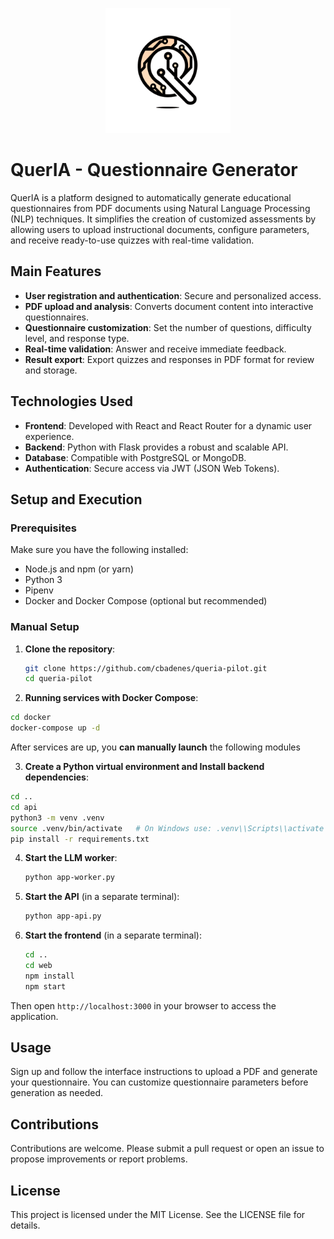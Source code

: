 
<p align="center">
  <img src="https://github.com/cbadenes/queria/blob/main/docs/logo.png" alt="QuerIA Logo" width="200" height="200">
</p>

# QuerIA - Questionnaire Generator

QuerIA is a platform designed to automatically generate educational questionnaires from PDF documents using Natural Language Processing (NLP) techniques. It simplifies the creation of customized assessments by allowing users to upload instructional documents, configure parameters, and receive ready-to-use quizzes with real-time validation.

## Main Features

- **User registration and authentication**: Secure and personalized access.
- **PDF upload and analysis**: Converts document content into interactive questionnaires.
- **Questionnaire customization**: Set the number of questions, difficulty level, and response type.
- **Real-time validation**: Answer and receive immediate feedback.
- **Result export**: Export quizzes and responses in PDF format for review and storage.

## Technologies Used

- **Frontend**: Developed with React and React Router for a dynamic user experience.
- **Backend**: Python with Flask provides a robust and scalable API.
- **Database**: Compatible with PostgreSQL or MongoDB.
- **Authentication**: Secure access via JWT (JSON Web Tokens).

## Setup and Execution

### Prerequisites

Make sure you have the following installed:

- Node.js and npm (or yarn)
- Python 3
- Pipenv
- Docker and Docker Compose (optional but recommended)

### Manual Setup


1. **Clone the repository**:
   ```bash
   git clone https://github.com/cbadenes/queria-pilot.git
   cd queria-pilot
   ```

2. **Running services with Docker Compose**:
  ```bash
  cd docker
  docker-compose up -d
  ```
After services are up, you **can manually launch** the following modules

3. **Create a Python virtual environment and Install backend dependencies**:
  ```bash
  cd ..
  cd api  
  python3 -m venv .venv
  source .venv/bin/activate   # On Windows use: .venv\\Scripts\\activate
  pip install -r requirements.txt
  ```

4. **Start the LLM worker**:
   ```bash
   python app-worker.py
   ```

5. **Start the API** (in a separate terminal):
   ```bash
   python app-api.py
   ```

6. **Start the frontend** (in a separate terminal):
   ```bash
   cd ..
   cd web
   npm install
   npm start
   ```

Then open `http://localhost:3000` in your browser to access the application.


## Usage

Sign up and follow the interface instructions to upload a PDF and generate your questionnaire. You can customize questionnaire parameters before generation as needed.

## Contributions

Contributions are welcome. Please submit a pull request or open an issue to propose improvements or report problems.

## License

This project is licensed under the MIT License. See the LICENSE file for details.
